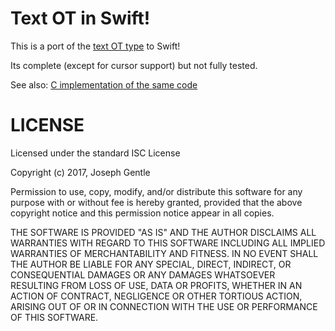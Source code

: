 # Text OT in Swift!

This is a port of the [text OT type](https://github.com/ottypes/text) to Swift!

Its complete (except for cursor support) but not fully tested.

See also: [C implementation of the same code](https://github.com/josephg/libot)

# LICENSE

Licensed under the standard ISC License

Copyright (c) 2017, Joseph Gentle

Permission to use, copy, modify, and/or distribute this software for any
purpose with or without fee is hereby granted, provided that the above
copyright notice and this permission notice appear in all copies.

THE SOFTWARE IS PROVIDED "AS IS" AND THE AUTHOR DISCLAIMS ALL WARRANTIES WITH
REGARD TO THIS SOFTWARE INCLUDING ALL IMPLIED WARRANTIES OF MERCHANTABILITY
AND FITNESS. IN NO EVENT SHALL THE AUTHOR BE LIABLE FOR ANY SPECIAL, DIRECT,
INDIRECT, OR CONSEQUENTIAL DAMAGES OR ANY DAMAGES WHATSOEVER RESULTING FROM
LOSS OF USE, DATA OR PROFITS, WHETHER IN AN ACTION OF CONTRACT, NEGLIGENCE
OR OTHER TORTIOUS ACTION, ARISING OUT OF OR IN CONNECTION WITH THE USE OR
PERFORMANCE OF THIS SOFTWARE.
